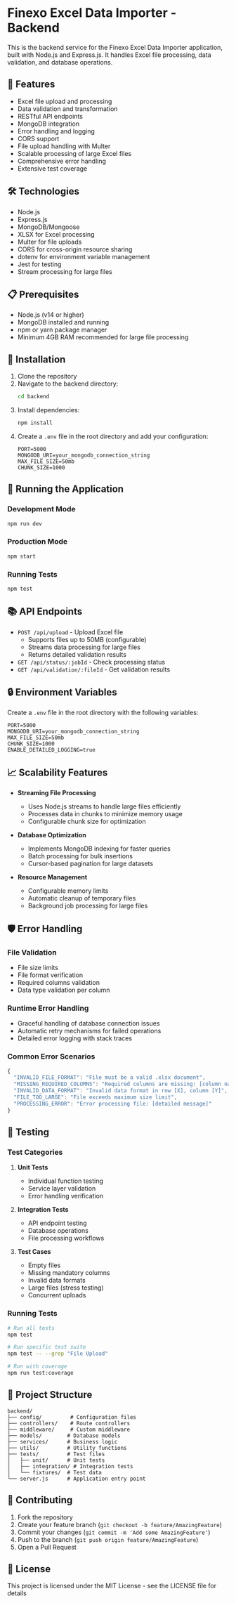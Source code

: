 # Finexo Excel Data Importer - Backend

This is the backend service for the Finexo Excel Data Importer application, built with Node.js and Express.js. It handles Excel file processing, data validation, and database operations.

## 🚀 Features

- Excel file upload and processing
- Data validation and transformation
- RESTful API endpoints
- MongoDB integration
- Error handling and logging
- CORS support
- File upload handling with Multer
- Scalable processing of large Excel files
- Comprehensive error handling
- Extensive test coverage

## 🛠️ Technologies

- Node.js
- Express.js
- MongoDB/Mongoose
- XLSX for Excel processing
- Multer for file uploads
- CORS for cross-origin resource sharing
- dotenv for environment variable management
- Jest for testing
- Stream processing for large files

## 📋 Prerequisites

- Node.js (v14 or higher)
- MongoDB installed and running
- npm or yarn package manager
- Minimum 4GB RAM recommended for large file processing

## 🔧 Installation

1. Clone the repository
2. Navigate to the backend directory:
   ```bash
   cd backend
   ```
3. Install dependencies:
   ```bash
   npm install
   ```
4. Create a `.env` file in the root directory and add your configuration:
   ```env
   PORT=5000
   MONGODB_URI=your_mongodb_connection_string
   MAX_FILE_SIZE=50mb
   CHUNK_SIZE=1000
   ```

## 🚀 Running the Application

### Development Mode
```bash
npm run dev
```

### Production Mode
```bash
npm start
```

### Running Tests
```bash
npm test
```

## 📚 API Endpoints

- `POST /api/upload` - Upload Excel file
  - Supports files up to 50MB (configurable)
  - Streams data processing for large files
  - Returns detailed validation results
- `GET /api/status/:jobId` - Check processing status
- `GET /api/validation/:fileId` - Get validation results

## 🔒 Environment Variables

Create a `.env` file in the root directory with the following variables:

```env
PORT=5000
MONGODB_URI=your_mongodb_connection_string
MAX_FILE_SIZE=50mb
CHUNK_SIZE=1000
ENABLE_DETAILED_LOGGING=true
```

## 📈 Scalability Features

- **Streaming File Processing**
  - Uses Node.js streams to handle large files efficiently
  - Processes data in chunks to minimize memory usage
  - Configurable chunk size for optimization

- **Database Optimization**
  - Implements MongoDB indexing for faster queries
  - Batch processing for bulk insertions
  - Cursor-based pagination for large datasets

- **Resource Management**
  - Configurable memory limits
  - Automatic cleanup of temporary files
  - Background job processing for large files

## 🛡️ Error Handling

### File Validation
- File size limits
- File format verification
- Required columns validation
- Data type validation per column

### Runtime Error Handling
- Graceful handling of database connection issues
- Automatic retry mechanisms for failed operations
- Detailed error logging with stack traces

### Common Error Scenarios
```javascript
{
  "INVALID_FILE_FORMAT": "File must be a valid .xlsx document",
  "MISSING_REQUIRED_COLUMNS": "Required columns are missing: [column names]",
  "INVALID_DATA_FORMAT": "Invalid data format in row [X], column [Y]",
  "FILE_TOO_LARGE": "File exceeds maximum size limit",
  "PROCESSING_ERROR": "Error processing file: [detailed message]"
}
```

## 🧪 Testing

### Test Categories
1. **Unit Tests**
   - Individual function testing
   - Service layer validation
   - Error handling verification

2. **Integration Tests**
   - API endpoint testing
   - Database operations
   - File processing workflows

3. **Test Cases**
   - Empty files
   - Missing mandatory columns
   - Invalid data formats
   - Large files (stress testing)
   - Concurrent uploads

### Running Tests
```bash
# Run all tests
npm test

# Run specific test suite
npm test -- --grep "File Upload"

# Run with coverage
npm run test:coverage
```

## 📁 Project Structure

```
backend/
├── config/         # Configuration files
├── controllers/    # Route controllers
├── middleware/     # Custom middleware
├── models/        # Database models
├── services/      # Business logic
├── utils/         # Utility functions
├── tests/         # Test files
│   ├── unit/      # Unit tests
│   ├── integration/ # Integration tests
│   └── fixtures/  # Test data
└── server.js      # Application entry point
```

## 🤝 Contributing

1. Fork the repository
2. Create your feature branch (`git checkout -b feature/AmazingFeature`)
3. Commit your changes (`git commit -m 'Add some AmazingFeature'`)
4. Push to the branch (`git push origin feature/AmazingFeature`)
5. Open a Pull Request

## 📝 License

This project is licensed under the MIT License - see the LICENSE file for details 